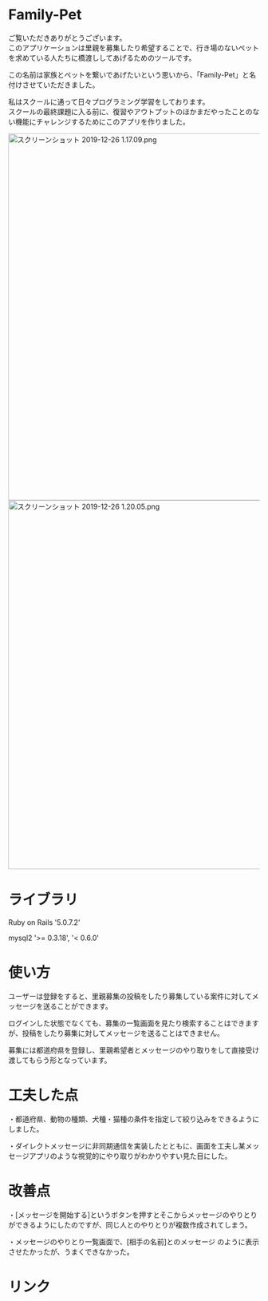 # Family-Pet

ご覧いただきありがとうございます。
<br>このアプリケーションは里親を募集したり希望することで、行き場のないペットを求めている人たちに橋渡ししてあげるためのツールです。

この名前は家族とペットを繋いであげたいという思いから、「Family-Pet」と名付けさせていただきました。

私はスクールに通って日々プログラミング学習をしております。
<br>スクールの最終課題に入る前に、復習やアウトプットのほかまだやったことのない機能にチャレンジするためにこのアプリを作りました。

<img width="735" alt="スクリーンショット 2019-12-26 1.17.09.png" src="https://qiita-image-store.s3.ap-northeast-1.amazonaws.com/0/433361/19a44588-eb4a-6fb2-1e12-bf933d6fd8a8.png">

<img width="739" alt="スクリーンショット 2019-12-26 1.20.05.png" src="https://qiita-image-store.s3.ap-northeast-1.amazonaws.com/0/433361/347e06ec-b101-718d-931b-81b9e4874dd2.png">

# ライブラリ

Ruby on Rails '5.0.7.2'

mysql2 '>= 0.3.18', '< 0.6.0'

# 使い方

ユーザーは登録をすると、里親募集の投稿をしたり募集している案件に対してメッセージを送ることができます。

ログインした状態でなくても、募集の一覧画面を見たり検索することはできますが、投稿をしたり募集に対してメッセージを送ることはできません。

募集には都道府県を登録し、里親希望者とメッセージのやり取りをして直接受け渡してもらう形となっています。

# 工夫した点

・都道府県、動物の種類、犬種・猫種の条件を指定して絞り込みをできるようにしました。

・ダイレクトメッセージに非同期通信を実装したとともに、画面を工夫し某メッセージアプリのような視覚的にやり取りがわかりやすい見た目にした。

# 改善点

・[メッセージを開始する]というボタンを押すとそこからメッセージのやりとりができるようにしたのですが、同じ人とのやりとりが複数作成されてしまう。

・メッセージのやりとり一覧画面で、[相手の名前]とのメッセージ のように表示させたかったが、うまくできなかった。

# リンク